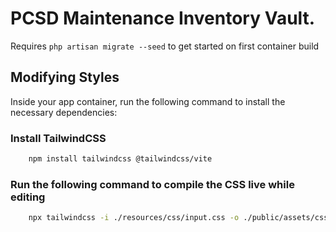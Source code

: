 # PCSD Maintenance Inventory Vault.

Requires `php artisan migrate --seed` to get started on first container build

## Modifying Styles
Inside your app container, run the following command to install the necessary dependencies:
### Install TailwindCSS
```bash
    npm install tailwindcss @tailwindcss/vite
```
### Run the following command to compile the CSS live while editing
```bash
    npx tailwindcss -i ./resources/css/input.css -o ./public/assets/css/tailwind.css --watch
```